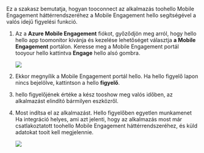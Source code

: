 Ez a szakasz bemutatja, hogyan tooconnect az alkalmazás toohello Mobile Engagement háttérrendszeréhez a Mobile Engagement hello segítségével a valós idejű figyelési funkció. 

1. Az a **Azure Mobile Engagement** fiókot, győződjön meg arról, hogy hello hello app toomonitor kívánja és kezelése lehetőséget választja **a Mobile Engagement** portálon. Keresse meg a Mobile Engagement portál tooyour hello kattintva **Engage** hello alsó gombra. 
   
     ![](./media/mobile-engagement-connect-app-with-monitor/engage-button.png)
2. Ekkor megnyílik a Mobile Engagement portál hello. Ha hello figyelő lapon nincs bejelölve, kattintson a hello **figyelő**.
3. hello figyelőjének értéke a kész tooshow meg valós időben, az alkalmazást elindító bármilyen eszközről.
4. Most indítsa el az alkalmazást. Hello figyelőben egyetlen munkamenet Ha integráció helyes, ami azt jelenti, hogy az alkalmazás most már csatlakoztatott toohello Mobile Engagement háttérrendszeréhez, és küld adatokat tooit kell megjelennie.  
   
     ![](./media/mobile-engagement-connect-app-with-monitor/monitor.png)

